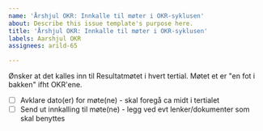 ```yaml
---
name: 'Årshjul OKR: Innkalle til møter i OKR-syklusen'
about: Describe this issue template's purpose here.
title: 'Årshjul OKR: Innkalle til møter i OKR-syklusen'
labels: Aarshjul OKR
assignees: arild-65

---
```


Ønsker at det kalles inn til Resultatmøtet i hvert tertial. Møtet et er "en fot i bakken" ifht OKR'ene.

- [ ] Avklare dato(er) for møte(ne) - skal foregå ca midt i tertialet
- [ ] Send ut innkalling til møte(ne) - legg ved evt lenker/dokumenter som skal benyttes
